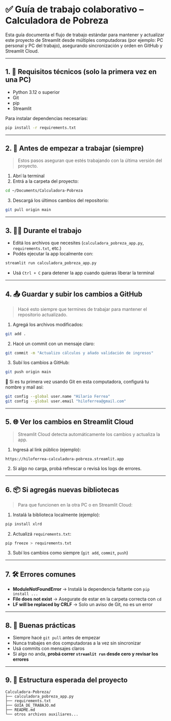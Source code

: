
# ✅ Guía de trabajo colaborativo – Calculadora de Pobreza

Esta guía documenta el flujo de trabajo estándar para mantener y actualizar este proyecto de Streamlit desde múltiples computadoras (por ejemplo: PC personal y PC del trabajo), asegurando sincronización y orden en GitHub y Streamlit Cloud.

---

## 1. 🔧 Requisitos técnicos (solo la primera vez en una PC)

- Python 3.12 o superior
- Git
- pip
- Streamlit

Para instalar dependencias necesarias:

```bash
pip install -r requirements.txt
```

---

## 2. 🔁 Antes de empezar a trabajar (siempre)

> Estos pasos aseguran que estés trabajando con la última versión del proyecto.

1. Abrí la terminal
2. Entrá a la carpeta del proyecto:

```bash
cd ~/Documents/Calculadora-Pobreza
```

3. Descargá los últimos cambios del repositorio:

```bash
git pull origin main
```

---

## 3. 🧑‍💻 Durante el trabajo

- Editá los archivos que necesites (`calculadora_pobreza_app.py`, `requirements.txt`, etc.)
- Podés ejecutar la app localmente con:

```bash
streamlit run calculadora_pobreza_app.py
```

- Usá `Ctrl + C` para detener la app cuando quieras liberar la terminal

---

## 4. 📤 Guardar y subir los cambios a GitHub

> Hacé esto siempre que termines de trabajar para mantener el repositorio actualizado.

1. Agregá los archivos modificados:

```bash
git add .
```

2. Hacé un commit con un mensaje claro:

```bash
git commit -m "Actualizo cálculos y añado validación de ingresos"
```

3. Subí los cambios a GitHub:

```bash
git push origin main
```

🛑 Si es tu primera vez usando Git en esta computadora, configurá tu nombre y mail así:

```bash
git config --global user.name "Hilario Ferrea"
git config --global user.email "hiloferrea@gmail.com"
```

---

## 5. 🌐 Ver los cambios en Streamlit Cloud

> Streamlit Cloud detecta automáticamente los cambios y actualiza la app.

1. Ingresá al link público (ejemplo):

```
https://hiloferrea-calculadora-pobreza.streamlit.app
```

2. Si algo no carga, probá refrescar o revisá los logs de errores.

---

## 6. 📦 Si agregás nuevas bibliotecas

> Para que funcionen en la otra PC o en Streamlit Cloud:

1. Instalá la biblioteca localmente (ejemplo):

```bash
pip install xlrd
```

2. Actualizá `requirements.txt`:

```bash
pip freeze > requirements.txt
```

3. Subí los cambios como siempre (`git add`, `commit`, `push`)

---

## 7. 🛠️ Errores comunes

- **ModuleNotFoundError** → Instalá la dependencia faltante con `pip install ...`
- **File does not exist** → Asegurate de estar en la carpeta correcta con `cd`
- **LF will be replaced by CRLF** → Solo un aviso de Git, no es un error

---

## 8. 🧼 Buenas prácticas

- Siempre hacé `git pull` antes de empezar
- Nunca trabajes en dos computadoras a la vez sin sincronizar
- Usá commits con mensajes claros
- Si algo no anda, **probá correr `streamlit run` desde cero y revisar los errores**

---

## 9. 📁 Estructura esperada del proyecto

```
Calculadora-Pobreza/
├── calculadora_pobreza_app.py
├── requirements.txt
├── GUÍA_DE_TRABAJO.md
├── README.md
└── otros archivos auxiliares...
```
